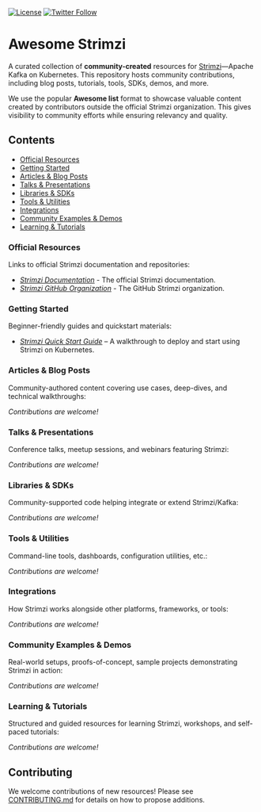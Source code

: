 [![License](https://img.shields.io/badge/license-Apache--2.0-blue.svg)](http://www.apache.org/licenses/LICENSE-2.0)
[![Twitter Follow](https://img.shields.io/twitter/follow/strimziio?style=social)](https://twitter.com/strimziio)

# Awesome Strimzi

A curated collection of **community-created** resources for [Strimzi](https://strimzi.io/)—Apache Kafka on Kubernetes. This repository hosts community contributions, including blog posts, tutorials, tools, SDKs, demos, and more.

We use the popular **Awesome list** format to showcase valuable content created by contributors outside the official Strimzi organization. This gives visibility to community efforts while ensuring relevancy and quality.

## Contents

- [Official Resources](#official-resources)  
- [Getting Started](#getting-started)  
- [Articles & Blog Posts](#articles--blog-posts)  
- [Talks & Presentations](#talks--presentations)  
- [Libraries & SDKs](#libraries--sdks)  
- [Tools & Utilities](#tools--utilities)  
- [Integrations](#integrations)  
- [Community Examples & Demos](#community-examples--demos)  
- [Learning & Tutorials](#learning--tutorials)

### Official Resources

Links to official Strimzi documentation and repositories:

- *[Strimzi Documentation](https://strimzi.io/docs/)* - The official Strimzi documentation.
- *[Strimzi GitHub Organization](https://github.com/strimzi)* - The GitHub Strimzi organization.

### Getting Started

Beginner-friendly guides and quickstart materials:

- *[Strimzi Quick Start Guide](https://strimzi.io/quickstarts/)* – A walkthrough to deploy and start using Strimzi on Kubernetes.  

### Articles & Blog Posts

Community-authored content covering use cases, deep-dives, and technical walkthroughs:

*Contributions are welcome!*

### Talks & Presentations

Conference talks, meetup sessions, and webinars featuring Strimzi:

*Contributions are welcome!*

### Libraries & SDKs

Community-supported code helping integrate or extend Strimzi/Kafka:

*Contributions are welcome!*

### Tools & Utilities

Command-line tools, dashboards, configuration utilities, etc.:

*Contributions are welcome!*

### Integrations

How Strimzi works alongside other platforms, frameworks, or tools:

*Contributions are welcome!*

### Community Examples & Demos

Real-world setups, proofs-of-concept, sample projects demonstrating Strimzi in action:

*Contributions are welcome!*

### Learning & Tutorials

Structured and guided resources for learning Strimzi, workshops, and self-paced tutorials:

*Contributions are welcome!*

## Contributing

We welcome contributions of new resources!
Please see [CONTRIBUTING.md](CONTRIBUTING.md) for details on how to propose additions.
